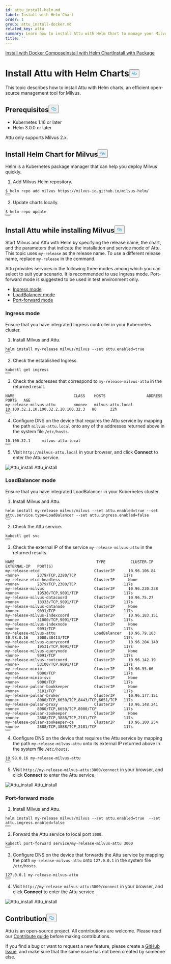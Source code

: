 ```yaml
---
id: attu_install-helm.md
label: Install with Helm Chart
order: 1
group: attu_install-docker.md
related_key: attu
summary: Learn how to install Attu with Helm Chart to manage your Milvus service.
title: ''
---
```

<div class="tab-wrapper"><a href="/docs/es/attu_install-docker.md" class=''>Install with Docker Compose</a><a href="/docs/es/attu_install-helm.md" class='active '>Install with Helm Chart</a><a href="/docs/es/attu_install-package.md" class=''>Install with Package</a></div>
<h1 id="Install-Attu-with-Helm-Charts" class="common-anchor-header">Install Attu with Helm Charts<button data-href="#Install-Attu-with-Helm-Charts" class="anchor-icon" translate="no">
      <svg translate="no"
        aria-hidden="true"
        focusable="false"
        height="20"
        version="1.1"
        viewBox="0 0 16 16"
        width="16"
      >
        <path
          fill="#0092E4"
          fill-rule="evenodd"
          d="M4 9h1v1H4c-1.5 0-3-1.69-3-3.5S2.55 3 4 3h4c1.45 0 3 1.69 3 3.5 0 1.41-.91 2.72-2 3.25V8.59c.58-.45 1-1.27 1-2.09C10 5.22 8.98 4 8 4H4c-.98 0-2 1.22-2 2.5S3 9 4 9zm9-3h-1v1h1c1 0 2 1.22 2 2.5S13.98 12 13 12H9c-.98 0-2-1.22-2-2.5 0-.83.42-1.64 1-2.09V6.25c-1.09.53-2 1.84-2 3.25C6 11.31 7.55 13 9 13h4c1.45 0 3-1.69 3-3.5S14.5 6 13 6z"
        ></path>
      </svg>
    </button></h1><p>This topic describes how to install Attu with Helm charts, an efficient open-source management tool for Milvus.</p>
<h2 id="Prerequisites" class="common-anchor-header">Prerequisites<button data-href="#Prerequisites" class="anchor-icon" translate="no">
      <svg translate="no"
        aria-hidden="true"
        focusable="false"
        height="20"
        version="1.1"
        viewBox="0 0 16 16"
        width="16"
      >
        <path
          fill="#0092E4"
          fill-rule="evenodd"
          d="M4 9h1v1H4c-1.5 0-3-1.69-3-3.5S2.55 3 4 3h4c1.45 0 3 1.69 3 3.5 0 1.41-.91 2.72-2 3.25V8.59c.58-.45 1-1.27 1-2.09C10 5.22 8.98 4 8 4H4c-.98 0-2 1.22-2 2.5S3 9 4 9zm9-3h-1v1h1c1 0 2 1.22 2 2.5S13.98 12 13 12H9c-.98 0-2-1.22-2-2.5 0-.83.42-1.64 1-2.09V6.25c-1.09.53-2 1.84-2 3.25C6 11.31 7.55 13 9 13h4c1.45 0 3-1.69 3-3.5S14.5 6 13 6z"
        ></path>
      </svg>
    </button></h2><ul>
<li>Kubernetes 1.16 or later</li>
<li>Helm 3.0.0 or later</li>
</ul>
<div class="alert note">
Attu only supports Milvus 2.x.
</div>
<h2 id="Install-Helm-Chart-for-Milvus" class="common-anchor-header">Install Helm Chart for Milvus<button data-href="#Install-Helm-Chart-for-Milvus" class="anchor-icon" translate="no">
      <svg translate="no"
        aria-hidden="true"
        focusable="false"
        height="20"
        version="1.1"
        viewBox="0 0 16 16"
        width="16"
      >
        <path
          fill="#0092E4"
          fill-rule="evenodd"
          d="M4 9h1v1H4c-1.5 0-3-1.69-3-3.5S2.55 3 4 3h4c1.45 0 3 1.69 3 3.5 0 1.41-.91 2.72-2 3.25V8.59c.58-.45 1-1.27 1-2.09C10 5.22 8.98 4 8 4H4c-.98 0-2 1.22-2 2.5S3 9 4 9zm9-3h-1v1h1c1 0 2 1.22 2 2.5S13.98 12 13 12H9c-.98 0-2-1.22-2-2.5 0-.83.42-1.64 1-2.09V6.25c-1.09.53-2 1.84-2 3.25C6 11.31 7.55 13 9 13h4c1.45 0 3-1.69 3-3.5S14.5 6 13 6z"
        ></path>
      </svg>
    </button></h2><p>Helm is a Kubernetes package manager that can help you deploy Milvus quickly.</p>
<ol>
<li>Add Milvus Helm repository.</li>
</ol>
<pre><code translate="no">$ helm repo <span class="hljs-keyword">add</span> milvus https:<span class="hljs-comment">//milvus-io.github.io/milvus-helm/</span>
<button class="copy-code-btn"></button></code></pre>
<ol start="2">
<li>Update charts locally.</li>
</ol>
<pre><code translate="no">$ helm repo update
<button class="copy-code-btn"></button></code></pre>
<h2 id="Install-Attu-while-installing-Milvus" class="common-anchor-header">Install Attu while installing Milvus<button data-href="#Install-Attu-while-installing-Milvus" class="anchor-icon" translate="no">
      <svg translate="no"
        aria-hidden="true"
        focusable="false"
        height="20"
        version="1.1"
        viewBox="0 0 16 16"
        width="16"
      >
        <path
          fill="#0092E4"
          fill-rule="evenodd"
          d="M4 9h1v1H4c-1.5 0-3-1.69-3-3.5S2.55 3 4 3h4c1.45 0 3 1.69 3 3.5 0 1.41-.91 2.72-2 3.25V8.59c.58-.45 1-1.27 1-2.09C10 5.22 8.98 4 8 4H4c-.98 0-2 1.22-2 2.5S3 9 4 9zm9-3h-1v1h1c1 0 2 1.22 2 2.5S13.98 12 13 12H9c-.98 0-2-1.22-2-2.5 0-.83.42-1.64 1-2.09V6.25c-1.09.53-2 1.84-2 3.25C6 11.31 7.55 13 9 13h4c1.45 0 3-1.69 3-3.5S14.5 6 13 6z"
        ></path>
      </svg>
    </button></h2><p>Start Milvus and Attu with Helm by specifying the release name, the chart, and the parameters that indicate the installation and service mode of Attu. This topic uses <code translate="no">my-release</code> as the release name. To use a different release name, replace <code translate="no">my-release</code> in the command.</p>
<p>Attu provides services in the following three modes among which you can select to suit your scenario. It is recommended to use Ingress mode. Port-forward mode is suggested to be used in test environment only.</p>
<ul>
<li><a href="#Ingress-mode">Ingress mode</a></li>
<li><a href="#LoadBalancer-mode">LoadBalancer mode</a></li>
<li><a href="#Port-forward-mode">Port-forward mode</a></li>
</ul>
<h3 id="Ingress-mode" class="common-anchor-header">Ingress mode</h3><div class="alert note">
Ensure that you have integrated Ingress controller in your Kubernetes cluster.
</div>
<ol>
<li>Install Milvus and Attu.</li>
</ol>
<pre><code translate="no">helm install my-release milvus/milvus --<span class="hljs-built_in">set</span> attu.enabled=<span class="hljs-literal">true</span>
<button class="copy-code-btn"></button></code></pre>
<ol start="2">
<li>Check the established Ingress.</li>
</ol>
<pre><code translate="no">kubectl <span class="hljs-keyword">get</span> ingress
<button class="copy-code-btn"></button></code></pre>
<ol start="3">
<li>Check the addresses that correspond to <code translate="no">my-release-milvus-attu</code> in the returned result.</li>
</ol>
<pre><code translate="no">NAME                          CLASS    HOSTS                  ADDRESS                               PORTS   AGE
my-release-milvus-attu        &lt;none&gt;   milvus-attu.local      10.100.32.1,10.100.32.2,10.100.32.3   80      22h
<button class="copy-code-btn"></button></code></pre>
<ol start="4">
<li>Configure DNS on the device that requires the Attu service by mapping the path <code translate="no">milvus-attu.local</code> onto any of the addresses returned above in the system file <code translate="no">/etc/hosts</code>.</li>
</ol>
<pre><code translate="no">10.100.32.1     milvus-attu.local
<button class="copy-code-btn"></button></code></pre>
<ol start="5">
<li>Visit <code translate="no">http://milvus-attu.local</code> in your browser, and click <strong>Connect</strong> to enter the Attu service.</li>
</ol>
<p>
  <span class="img-wrapper">
    <img translate="no" src="/docs/v2.0.x/assets/attu/insight_install.png" alt="Attu_install" class="doc-image" id="attu_install" />
    <span>Attu_install</span>
  </span>
</p>
<h3 id="LoadBalancer-mode" class="common-anchor-header">LoadBalancer mode</h3><p>Ensure that you have integrated LoadBalancer in your Kubernetes cluster.</p>
<ol>
<li>Install Milvus and Attu.</li>
</ol>
<pre><code translate="no">helm install my-release milvus/milvus --<span class="hljs-built_in">set</span> attu.enabled=<span class="hljs-literal">true</span> --<span class="hljs-built_in">set</span> attu.service.type=LoadBalancer --<span class="hljs-built_in">set</span> attu.ingress.enabled=<span class="hljs-literal">false</span>
<button class="copy-code-btn"></button></code></pre>
<ol start="2">
<li>Check the Attu service.</li>
</ol>
<pre><code translate="no">kubectl <span class="hljs-keyword">get</span> svc
<button class="copy-code-btn"></button></code></pre>
<ol start="3">
<li>Check the external IP of the service <code translate="no">my-release-milvus-attu</code> in the returned results.</li>
</ol>
<pre><code translate="no">NAME                                    TYPE           CLUSTER-IP      EXTERNAL-IP   PORT(S)
my-release-etcd                        ClusterIP      <span class="hljs-number">10.96</span><span class="hljs-number">.106</span><span class="hljs-number">.84</span>    &lt;none&gt;        <span class="hljs-number">2379</span>/TCP,<span class="hljs-number">2380</span>/TCP                     117s
my-release-etcd-headless               ClusterIP      <span class="hljs-literal">None</span>            &lt;none&gt;        <span class="hljs-number">2379</span>/TCP,<span class="hljs-number">2380</span>/TCP                     117s
my-release-milvus                      ClusterIP      <span class="hljs-number">10.96</span><span class="hljs-number">.230</span><span class="hljs-number">.238</span>   &lt;none&gt;        <span class="hljs-number">19530</span>/TCP,<span class="hljs-number">9091</span>/TCP                    117s
my-release-milvus-datacoord            ClusterIP      <span class="hljs-number">10.96</span><span class="hljs-number">.75</span><span class="hljs-number">.27</span>     &lt;none&gt;        <span class="hljs-number">13333</span>/TCP,<span class="hljs-number">9091</span>/TCP                    117s
my-release-milvus-datanode             ClusterIP      <span class="hljs-literal">None</span>            &lt;none&gt;        <span class="hljs-number">9091</span>/TCP                              117s
my-release-milvus-indexcoord           ClusterIP      <span class="hljs-number">10.96</span><span class="hljs-number">.183</span><span class="hljs-number">.151</span>   &lt;none&gt;        <span class="hljs-number">31000</span>/TCP,<span class="hljs-number">9091</span>/TCP                    117s
my-release-milvus-indexnode            ClusterIP      <span class="hljs-literal">None</span>            &lt;none&gt;        <span class="hljs-number">9091</span>/TCP                              117s
my-release-milvus-attu                 LoadBalancer   <span class="hljs-number">10.96</span><span class="hljs-number">.79</span><span class="hljs-number">.103</span>    <span class="hljs-number">10.98</span><span class="hljs-number">.0</span><span class="hljs-number">.16</span>    <span class="hljs-number">3000</span>:<span class="hljs-number">30413</span>/TCP                        117s
my-release-milvus-querycoord           ClusterIP      <span class="hljs-number">10.96</span><span class="hljs-number">.204</span><span class="hljs-number">.140</span>   &lt;none&gt;        <span class="hljs-number">19531</span>/TCP,<span class="hljs-number">9091</span>/TCP                    117s
my-release-milvus-querynode            ClusterIP      <span class="hljs-literal">None</span>            &lt;none&gt;        <span class="hljs-number">9091</span>/TCP                              117s
my-release-milvus-rootcoord            ClusterIP      <span class="hljs-number">10.96</span><span class="hljs-number">.142</span><span class="hljs-number">.19</span>    &lt;none&gt;        <span class="hljs-number">53100</span>/TCP,<span class="hljs-number">9091</span>/TCP                    117s
my-release-minio                       ClusterIP      <span class="hljs-number">10.96</span><span class="hljs-number">.55</span><span class="hljs-number">.66</span>     &lt;none&gt;        <span class="hljs-number">9000</span>/TCP                              117s
my-release-minio-svc                   ClusterIP      <span class="hljs-literal">None</span>            &lt;none&gt;        <span class="hljs-number">9000</span>/TCP                              117s
my-release-pulsar-bookkeeper           ClusterIP      <span class="hljs-literal">None</span>            &lt;none&gt;        <span class="hljs-number">3181</span>/TCP                              117s
my-release-pulsar-broker               ClusterIP      <span class="hljs-number">10.96</span><span class="hljs-number">.177</span><span class="hljs-number">.151</span>   &lt;none&gt;        <span class="hljs-number">8080</span>/TCP,<span class="hljs-number">6650</span>/TCP,<span class="hljs-number">8443</span>/TCP,<span class="hljs-number">6651</span>/TCP   117s
my-release-pulsar-proxy                ClusterIP      <span class="hljs-number">10.96</span><span class="hljs-number">.148</span><span class="hljs-number">.241</span>   &lt;none&gt;        <span class="hljs-number">8080</span>/TCP,<span class="hljs-number">6650</span>/TCP,<span class="hljs-number">8000</span>/TCP            117s
my-release-pulsar-zookeeper            ClusterIP      <span class="hljs-literal">None</span>            &lt;none&gt;        <span class="hljs-number">2888</span>/TCP,<span class="hljs-number">3888</span>/TCP,<span class="hljs-number">2181</span>/TCP            117s
my-release-pulsar-zookeeper-ca         ClusterIP      <span class="hljs-number">10.96</span><span class="hljs-number">.100</span><span class="hljs-number">.254</span>   &lt;none&gt;        <span class="hljs-number">2888</span>/TCP,<span class="hljs-number">3888</span>/TCP,<span class="hljs-number">2181</span>/TCP            117s
<button class="copy-code-btn"></button></code></pre>
<ol start="4">
<li>Configure DNS on the device that requires the Attu service by mapping the path <code translate="no">my-release-milvus-attu</code> onto its external IP returned above in the system file <code translate="no">/etc/hosts</code>.</li>
</ol>
<pre><code translate="no">10.98.0.16 my-release-milvus-attu
<button class="copy-code-btn"></button></code></pre>
<ol start="5">
<li>Visit <code translate="no">http://my-release-milvus-attu:3000/connect</code> in your browser, and click <strong>Connect</strong> to enter the Attu service.</li>
</ol>
<p>
  <span class="img-wrapper">
    <img translate="no" src="/docs/v2.0.x/assets/attu/insight_install.png" alt="Attu_install" class="doc-image" id="attu_install" />
    <span>Attu_install</span>
  </span>
</p>
<h3 id="Port-forward-mode" class="common-anchor-header">Port-forward mode</h3><ol>
<li>Install Milvus and Attu.</li>
</ol>
<pre><code translate="no">helm install my-release milvus/milvus --<span class="hljs-built_in">set</span> attu.enabled=<span class="hljs-literal">true</span>  --<span class="hljs-built_in">set</span> attu.ingress.enabled=<span class="hljs-literal">false</span>
<button class="copy-code-btn"></button></code></pre>
<ol start="2">
<li>Forward the Attu service to local port <code translate="no">3000</code>.</li>
</ol>
<pre><code translate="no">kubectl port-forward service/my-release-milvus-attu 3000
<button class="copy-code-btn"></button></code></pre>
<ol start="3">
<li>Configure DNS on the device that forwards the Attu service by mapping the path <code translate="no">my-release-milvus-attu</code> onto <code translate="no">127.0.0.1</code> in the system file <code translate="no">/etc/hosts</code>.</li>
</ol>
<pre><code translate="no">127.0.0.1 my-release-milvus-attu
<button class="copy-code-btn"></button></code></pre>
<ol start="4">
<li>Visit <code translate="no">http://my-release-milvus-attu:3000/connect</code> in your browser, and click <strong>Connect</strong> to enter the Attu service.</li>
</ol>
<p>
  <span class="img-wrapper">
    <img translate="no" src="/docs/v2.0.x/assets/attu/insight_install.png" alt="Attu_install" class="doc-image" id="attu_install" />
    <span>Attu_install</span>
  </span>
</p>
<h2 id="Contribution" class="common-anchor-header">Contribution<button data-href="#Contribution" class="anchor-icon" translate="no">
      <svg translate="no"
        aria-hidden="true"
        focusable="false"
        height="20"
        version="1.1"
        viewBox="0 0 16 16"
        width="16"
      >
        <path
          fill="#0092E4"
          fill-rule="evenodd"
          d="M4 9h1v1H4c-1.5 0-3-1.69-3-3.5S2.55 3 4 3h4c1.45 0 3 1.69 3 3.5 0 1.41-.91 2.72-2 3.25V8.59c.58-.45 1-1.27 1-2.09C10 5.22 8.98 4 8 4H4c-.98 0-2 1.22-2 2.5S3 9 4 9zm9-3h-1v1h1c1 0 2 1.22 2 2.5S13.98 12 13 12H9c-.98 0-2-1.22-2-2.5 0-.83.42-1.64 1-2.09V6.25c-1.09.53-2 1.84-2 3.25C6 11.31 7.55 13 9 13h4c1.45 0 3-1.69 3-3.5S14.5 6 13 6z"
        ></path>
      </svg>
    </button></h2><p>Attu is an open-source project. All contributions are welcome. Please read our <a href="https://github.com/zilliztech/attu">Contribute guide</a> before making contributions.</p>
<p>If you find a bug or want to request a new feature, please create a <a href="https://github.com/zilliztech/attu">GitHub Issue</a>, and make sure that the same issue has not been created by someone else.</p>
